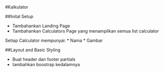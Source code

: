 #Kalkulator

##Inital Setup
* Tambahankan Landing Page
* Tambahankan Calculators Page yang menampilkan semua list calculator

Setiap Calculator  mempunyai:
    * Nama
    * Gambar


##Layout and Basic Styling
* Buat header dan footer partials
* tambahkan boostrap kedalamnya